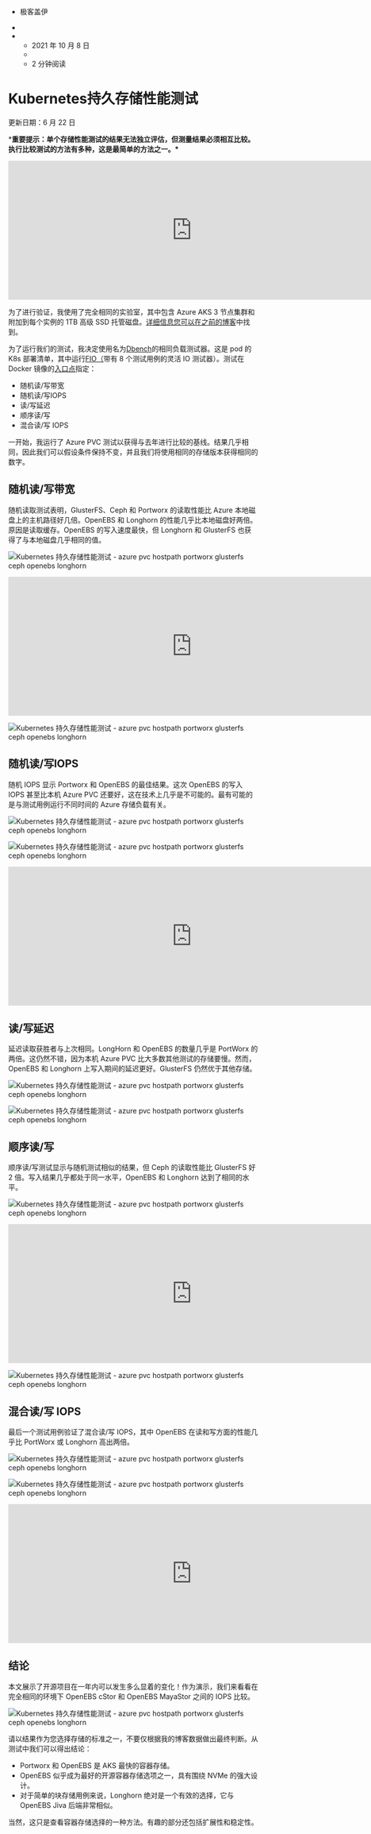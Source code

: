 - 极客盖伊

  

- 

- - 2021 年 10 月 8 日
  - 
  - 2 分钟阅读



# Kubernetes持久存储性能测试

更新日期：6 月 22 日

***重要提示：单个存储性能测试的结果无法独立评估，但测量结果必须相互比较。执行比较测试的方法有多种，这是最简单的方法之一。\***

<iframe class="D-FLw" title="远程内容" allow="fullscreen" allowfullscreen="" src="https://6b1da63c-da3d-46bc-a2f0-9226f874885d.usrfiles.com/html/db9376e69cfa487ea0fa0b912ae51a4f_v1.html" style="-webkit-tap-highlight-color: rgba(0, 0, 0, 0); box-sizing: inherit; background: transparent; border: 0px; margin: 0px; outline: 0px; padding: 0px; vertical-align: baseline; height: 280px; overflow: hidden; width: 740px;"></iframe>

为了进行验证，我使用了完全相同的实验室，其中包含 Azure AKS 3 节点集群和附加到每个实例的 1TB 高级 SSD 托管磁盘。[详细信息您可以在之前的博客](https://medium.com/volterra-io/kubernetes-storage-performance-comparison-9e993cb27271)中找到。

为了运行我们的测试，我决定使用名为[Dbench](https://github.com/logdna/dbench)的相同负载测试器。这是 pod 的 K8s 部署清单，其中运行[FIO（](https://github.com/axboe/fio)带有 8 个测试用例的灵活 IO 测试器）。测试在Docker 镜像的[入口点](https://github.com/logdna/dbench/blob/master/docker-entrypoint.sh)指定：

- 随机读/写带宽
- 随机读/写IOPS
- 读/写延迟
- 顺序读/写
- 混合读/写 IOPS

一开始，我运行了 Azure PVC 测试以获得与去年进行比较的基线。结果几乎相同，因此我们可以假设条件保持不变，并且我们将使用相同的存储版本获得相同的数字。

## **随机读/写带宽**

随机读取测试表明，GlusterFS、Ceph 和 Portworx 的读取性能比 Azure 本地磁盘上的主机路径好几倍。OpenEBS 和 Longhorn 的性能几乎比本地磁盘好两倍。原因是读取缓存。OpenEBS 的写入速度最快，但 Longhorn 和 GlusterFS 也获得了与本地磁盘几乎相同的值。

![Kubernetes 持久存储性能测试 - azure pvc hostpath portworx glusterfs ceph openebs longhorn](./Kubernetes持久存储性能测试.assets/273a18_21cc430f4822419e836c010e1d7e8801mv2.png)

<iframe class="D-FLw" title="远程内容" allow="fullscreen" allowfullscreen="" src="https://6b1da63c-da3d-46bc-a2f0-9226f874885d.usrfiles.com/html/db9376e69cfa487ea0fa0b912ae51a4f_v1.html" style="-webkit-tap-highlight-color: rgba(0, 0, 0, 0); box-sizing: inherit; background: transparent; border: 0px; margin: 0px; outline: 0px; padding: 0px; vertical-align: baseline; height: 280px; overflow: hidden; width: 740px;"></iframe>

![Kubernetes 持久存储性能测试 - azure pvc hostpath portworx glusterfs ceph openebs longhorn](./Kubernetes持久存储性能测试.assets/273a18_77987c01cc334d12b4943134240ab248mv2.png)

## **随机读/写IOPS**

随机 IOPS 显示 Portworx 和 OpenEBS 的最佳结果。这次 OpenEBS 的写入 IOPS 甚至比本机 Azure PVC 还要好，这在技术上几乎是不可能的。最有可能的是与测试用例运行不同时间的 Azure 存储负载有关。

![Kubernetes 持久存储性能测试 - azure pvc hostpath portworx glusterfs ceph openebs longhorn](./Kubernetes持久存储性能测试.assets/273a18_888a755678454352beb6e7b23fd7ba8cmv2.png)

![Kubernetes 持久存储性能测试 - azure pvc hostpath portworx glusterfs ceph openebs longhorn](./Kubernetes持久存储性能测试.assets/273a18_1c7a100dfc744d6393a6c362ec9240d0mv2.png)

<iframe class="D-FLw" title="远程内容" allow="fullscreen" allowfullscreen="" src="https://6b1da63c-da3d-46bc-a2f0-9226f874885d.usrfiles.com/html/db9376e69cfa487ea0fa0b912ae51a4f_v1.html" style="-webkit-tap-highlight-color: rgba(0, 0, 0, 0); box-sizing: inherit; background: transparent; border: 0px; margin: 0px; outline: 0px; padding: 0px; vertical-align: baseline; height: 280px; overflow: hidden; width: 740px;"></iframe>

## **读/写延迟**

延迟读取获胜者与上次相同。LongHorn 和 OpenEBS 的数量几乎是 PortWorx 的两倍。这仍然不错，因为本机 Azure PVC 比大多数其他测试的存储要慢。然而，OpenEBS 和 Longhorn 上写入期间的延迟更好。GlusterFS 仍然优于其他存储。

![Kubernetes 持久存储性能测试 - azure pvc hostpath portworx glusterfs ceph openebs longhorn](./Kubernetes持久存储性能测试.assets/273a18_468ad17c756145e0b456a60d0f310b5bmv2.png)

![Kubernetes 持久存储性能测试 - azure pvc hostpath portworx glusterfs ceph openebs longhorn](./Kubernetes持久存储性能测试.assets/273a18_f5eba7c86bac49f5992909723b2ba137mv2.png)

##  

## **顺序读/写**

顺序读/写测试显示与随机测试相似的结果，但 Ceph 的读取性能比 GlusterFS 好 2 倍。写入结果几乎都处于同一水平，OpenEBS 和 Longhorn 达到了相同的水平。

![Kubernetes 持久存储性能测试 - azure pvc hostpath portworx glusterfs ceph openebs longhorn](./Kubernetes持久存储性能测试.assets/273a18_b9b6ca174d074c09a2bc0ba3f29acf9amv2.png)

<iframe class="D-FLw" title="远程内容" allow="fullscreen" allowfullscreen="" src="https://6b1da63c-da3d-46bc-a2f0-9226f874885d.usrfiles.com/html/db9376e69cfa487ea0fa0b912ae51a4f_v1.html" style="-webkit-tap-highlight-color: rgba(0, 0, 0, 0); box-sizing: inherit; background: transparent; border: 0px; margin: 0px; outline: 0px; padding: 0px; vertical-align: baseline; height: 280px; overflow: hidden; width: 740px;"></iframe>

![Kubernetes 持久存储性能测试 - azure pvc hostpath portworx glusterfs ceph openebs longhorn](./Kubernetes持久存储性能测试.assets/273a18_9ce0891894774c86ab56485001ca875bmv2.png)

##  

## **混合读/写 IOPS**

最后一个测试用例验证了混合读/写 IOPS，其中 OpenEBS 在读和写方面的性能几乎比 PortWorx 或 Longhorn 高出两倍。

![Kubernetes 持久存储性能测试 - azure pvc hostpath portworx glusterfs ceph openebs longhorn](./Kubernetes持久存储性能测试.assets/273a18_83db8cba0f574cc1ae6e4ec1384d5e70mv2.png)

![Kubernetes 持久存储性能测试 - azure pvc hostpath portworx glusterfs ceph openebs longhorn](./Kubernetes持久存储性能测试.assets/273a18_6d35e09b3416447e8db3511d6869b473mv2.png)

<iframe class="D-FLw" title="远程内容" allow="fullscreen" allowfullscreen="" src="https://6b1da63c-da3d-46bc-a2f0-9226f874885d.usrfiles.com/html/db9376e69cfa487ea0fa0b912ae51a4f_v1.html" style="-webkit-tap-highlight-color: rgba(0, 0, 0, 0); box-sizing: inherit; background: transparent; border: 0px; margin: 0px; outline: 0px; padding: 0px; vertical-align: baseline; height: 280px; overflow: hidden; width: 740px;"></iframe>

## **结论**

本文展示了开源项目在一年内可以发生多么显着的变化！作为演示，我们来看看在完全相同的环境下 OpenEBS cStor 和 OpenEBS MayaStor 之间的 IOPS 比较。

![Kubernetes 持久存储性能测试 - azure pvc hostpath portworx glusterfs ceph openebs longhorn](./Kubernetes持久存储性能测试.assets/273a18_8b6267e1c2674fbb988d1c2cb9ffe223mv2.png)

请以结果作为您选择存储的标准之一，不要仅根据我的博客数据做出最终判断。从测试中我们可以得出结论：

- Portworx 和 OpenEBS 是 AKS 最快的容器存储。
- OpenEBS 似乎成为最好的开源容器存储选项之一，具有围绕 NVMe 的强大设计。
- 对于简单的块存储用例来说，Longhorn 绝对是一个有效的选择，它与 OpenEBS Jiva 后端非常相似。

当然，这只是查看容器存储选择的一种方法。有趣的部分还包括扩展性和稳定性。